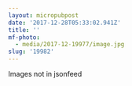 ```yaml
---
layout: micropubpost
date: '2017-12-28T05:33:02.941Z'
title: ''
mf-photo:
  - media/2017-12-19977/image.jpg
slug: '19982'
---
```

Images not in jsonfeed
